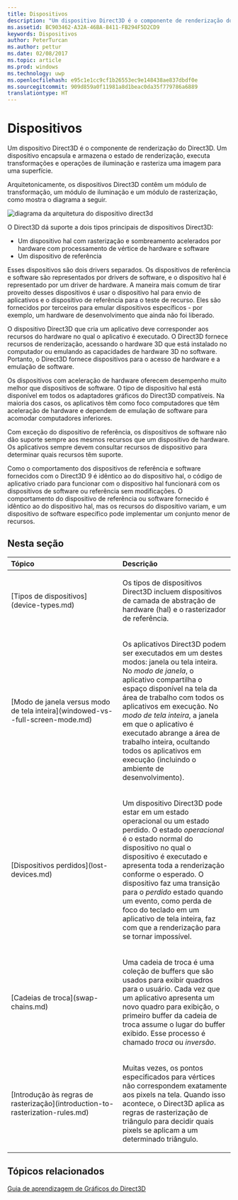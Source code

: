 ```yaml
---
title: Dispositivos
description: "Um dispositivo Direct3D é o componente de renderização do Direct3D. Um dispositivo encapsula e armazena o estado de renderização, executa transformações e operações de iluminação e rasteriza uma imagem para uma superfície."
ms.assetid: BC903462-A32A-46BA-8411-FB294F5D2CD9
keywords: Dispositivos
author: PeterTurcan
ms.author: pettur
ms.date: 02/08/2017
ms.topic: article
ms.prod: windows
ms.technology: uwp
ms.openlocfilehash: e95c1e1cc9cf1b26553ec9e148438ae837dbdf0e
ms.sourcegitcommit: 909d859a0f11981a8d1beac0da35f779786a6889
translationtype: HT
---
```

# <a name="devices"></a>Dispositivos


Um dispositivo Direct3D é o componente de renderização do Direct3D. Um dispositivo encapsula e armazena o estado de renderização, executa transformações e operações de iluminação e rasteriza uma imagem para uma superfície.

Arquitetonicamente, os dispositivos Direct3D contêm um módulo de transformação, um módulo de iluminação e um módulo de rasterização, como mostra o diagrama a seguir.

![diagrama da arquitetura do dispositivo direct3d](images/d3ddev.png)

O Direct3D dá suporte a dois tipos principais de dispositivos Direct3D:

-   Um dispositivo hal com rasterização e sombreamento acelerados por hardware com processamento de vértice de hardware e software
-   Um dispositivo de referência

Esses dispositivos são dois drivers separados. Os dispositivos de referência e software são representados por drivers de software, e o dispositivo hal é representado por um driver de hardware. A maneira mais comum de tirar proveito desses dispositivos é usar o dispositivo hal para envio de aplicativos e o dispositivo de referência para o teste de recurso. Eles são fornecidos por terceiros para emular dispositivos específicos - por exemplo, um hardware de desenvolvimento que ainda não foi liberado.

O dispositivo Direct3D que cria um aplicativo deve corresponder aos recursos do hardware no qual o aplicativo é executado. O Direct3D fornece recursos de renderização, acessando o hardware 3D que está instalado no computador ou emulando as capacidades de hardware 3D no software. Portanto, o Direct3D fornece dispositivos para o acesso de hardware e a emulação de software.

Os dispositivos com aceleração de hardware oferecem desempenho muito melhor que dispositivos de software. O tipo de dispositivo hal está disponível em todos os adaptadores gráficos do Direct3D compatíveis. Na maioria dos casos, os aplicativos têm como foco computadores que têm aceleração de hardware e dependem de emulação de software para acomodar computadores inferiores.

Com exceção do dispositivo de referência, os dispositivos de software não dão suporte sempre aos mesmos recursos que um dispositivo de hardware. Os aplicativos sempre devem consultar recursos de dispositivo para determinar quais recursos têm suporte.

Como o comportamento dos dispositivos de referência e software fornecidos com o Direct3D 9 é idêntico ao do dispositivo hal, o código de aplicativo criado para funcionar com o dispositivo hal funcionará com os dispositivos de software ou referência sem modificações. O comportamento do dispositivo de referência ou software fornecido é idêntico ao do dispositivo hal, mas os recursos do dispositivo variam, e um dispositivo de software específico pode implementar um conjunto menor de recursos.

## <a name="span-idin-this-sectionspanin-this-section"></a><span id="in-this-section"></span>Nesta seção


<table>
<colgroup>
<col width="50%" />
<col width="50%" />
</colgroup>
<thead>
<tr class="header">
<th align="left">Tópico</th>
<th align="left">Descrição</th>
</tr>
</thead>
<tbody>
<tr class="odd">
<td align="left"><p>[Tipos de dispositivos](device-types.md)</p></td>
<td align="left"><p>Os tipos de dispositivos Direct3D incluem dispositivos de camada de abstração de hardware (hal) e o rasterizador de referência.</p></td>
</tr>
<tr class="even">
<td align="left"><p>[Modo de janela versus modo de tela inteira](windowed-vs--full-screen-mode.md)</p></td>
<td align="left"><p>Os aplicativos Direct3D podem ser executados em um destes modos: janela ou tela inteira. No <em>modo de janela</em>, o aplicativo compartilha o espaço disponível na tela da área de trabalho com todos os aplicativos em execução. No <em>modo de tela inteira</em>, a janela em que o aplicativo é executado abrange a área de trabalho inteira, ocultando todos os aplicativos em execução (incluindo o ambiente de desenvolvimento).</p></td>
</tr>
<tr class="odd">
<td align="left"><p>[Dispositivos perdidos](lost-devices.md)</p></td>
<td align="left"><p>Um dispositivo Direct3D pode estar em um estado operacional ou um estado perdido. O estado <em>operacional</em> é o estado normal do dispositivo no qual o dispositivo é executado e apresenta toda a renderização conforme o esperado. O dispositivo faz uma transição para o <em>perdido</em> estado quando um evento, como perda de foco do teclado em um aplicativo de tela inteira, faz com que a renderização para se tornar impossível.</p></td>
</tr>
<tr class="even">
<td align="left"><p>[Cadeias de troca](swap-chains.md)</p></td>
<td align="left"><p>Uma cadeia de troca é uma coleção de buffers que são usados para exibir quadros para o usuário. Cada vez que um aplicativo apresenta um novo quadro para exibição, o primeiro buffer da cadeia de troca assume o lugar do buffer exibido. Esse processo é chamado <em>troca</em> ou <em>inversão</em>.</p></td>
</tr>
<tr class="odd">
<td align="left"><p>[Introdução às regras de rasterização](introduction-to-rasterization-rules.md)</p></td>
<td align="left"><p>Muitas vezes, os pontos especificados para vértices não correspondem exatamente aos pixels na tela. Quando isso acontece, o Direct3D aplica as regras de rasterização de triângulo para decidir quais pixels se aplicam a um determinado triângulo.</p></td>
</tr>
</tbody>
</table>

 

## <a name="span-idrelated-topicsspanrelated-topics"></a><span id="related-topics"></span>Tópicos relacionados


[Guia de aprendizagem de Gráficos do Direct3D](index.md)

 

 




